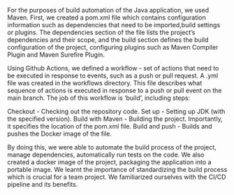 For the purposes of build automation of the Java application, we used Maven. First, we created a pom.xml file which contains configuration information such as dependencies that need to be imported,build settings or plugins. The dependencies section of the file lists the project’s dependencies and their scope, and the build section defines the build configuration of the project, configuring plugins such as Maven Compiler Plugin and Maven Surefire Plugin.  


Using Github Actions, we defined a workflow - set of actions that need to be executed in response to events, such as a push or pull request. A .yml file was created in the workflows directory. This file describes what sequence of actions is executed in response to a push or pull event on the main branch. The job of this workflow is ‘build’, including steps:

Checkout - Checking out the repository code.
Set up - Setting up JDK (with the specified version).
Build with Maven - Building the project. Importantly, it specifies the location of the pom.xml file. 
Build and push - Builds and pushes the Docker image of the file.


By doing this, we were able to automate the build process of the project, manage dependencies, automatically run tests on the code. We also created a docker image of the project, packaging the application into a portable image. We learnt the importance of standardizing the build process which is crucial for a team project. We familiarized ourselves with the CI/CD pipeline and its benefits.
